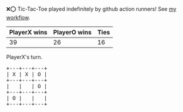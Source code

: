 :x::o: Tic-Tac-Toe played indefinitely by github action runners! See [my workflow](.github/workflows/play.yaml).

|PlayerX wins|PlayerO wins|Ties|
|-|-|-|
|39|26|16|

PlayerX's turn.

<pre>
+---+---+---+
| X | X | O |
+---+---+---+
|   |   | O |
+---+---+---+
| O |   |   |
+---+---+---+
</pre>